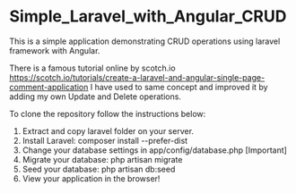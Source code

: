 # Simple_Laravel_with_Angular_CRUD
This is a simple application demonstrating CRUD operations using laravel framework with Angular.

There is a famous tutorial online by scotch.io https://scotch.io/tutorials/create-a-laravel-and-angular-single-page-comment-application
I have used to same concept and improved it by adding my own Update and Delete operations.

To clone the repository follow the instructions below:
1. Extract and copy laravel folder on your server.
2. Install Laravel: composer install --prefer-dist 
3. Change your database settings in app/config/database.php [Important]
4. Migrate your database: php artisan migrate
5. Seed your database: php artisan db:seed
6. View your application in the browser!  
